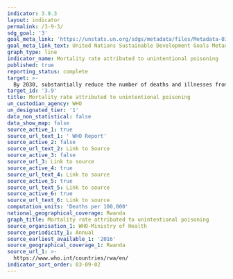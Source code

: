 ```yaml
---
indicator: 3.9.3
layout: indicator
permalink: /3-9-3/
sdg_goal: '3'
goal_meta_link: 'https://unstats.un.org/sdgs/metadata/files/Metadata-03-09-03.pdf'
goal_meta_link_text: United Nations Sustainable Development Goals Metadata (pdf 865kB)
graph_type: line
indicator_name: Mortality rate attributed to unintentional poisoning
published: true
reporting_status: complete
target: >-
  By 2030, substantially reduce the number of deaths and illnesses from hazardous chemicals and air, water and soil pollution and contamination
target_id: '3.9'
title: Mortality rate attributed to unintentional poisoning
un_custodian_agency: WHO
un_designated_tier: '1'
data_non_statistical: false
data_show_map: false
source_active_1: true
source_url_text_1: ' WHO Report'
source_active_2: false
source_url_text_2: Link to Source
source_active_3: false
source_url_3: Link to source
source_active_4: true
source_url_text_4: Link to source
source_active_5: true
source_url_text_5: Link to source
source_active_6: true
source_url_text_6: Link to source
computation_units: 'Deaths per 100,000'
national_geographical_coverage: Rwanda
graph_title: Mortality rate attributed to unintentional poisoning
source_organisation_1: WHO-Ministry of Health
source_periodicity_1: Annual
source_earliest_available_1: '2016'
source_geographical_coverage_1: Rwanda
source_url_1: >-
  https://www.who.int/countries/rwa/en/
indicator_sort_order: 03-09-02
---
```

